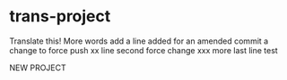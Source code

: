 # trans-project

Translate this!
More words
add a line
added for an amended commit
a change to force push
xx line
second force
change
xxx more
last line
test


NEW PROJECT
